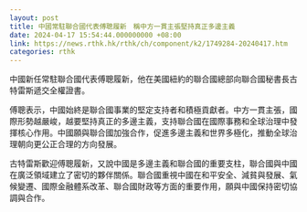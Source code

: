 ```yaml
---
layout: post
title: 中國常駐聯合國代表傅聰履新　稱中方一貫主張堅持真正多邊主義
date: 2024-04-17 15:54:44.000000000 +08:00
link: https://news.rthk.hk/rthk/ch/component/k2/1749284-20240417.htm
categories: rthk
---
```


中國新任常駐聯合國代表傅聰履新，他在美國紐約的聯合國總部向聯合國秘書長古特雷斯遞交全權證書。

傅聰表示，中國始終是聯合國事業的堅定支持者和積極貢獻者。中方一貫主張，國際形勢越嚴峻，越要堅持真正的多邊主義，支持聯合國在國際事務和全球治理中發揮核心作用。中國願與聯合國加強合作，促進多邊主義和世界多極化，推動全球治理朝向更公正合理的方向發展。

古特雷斯歡迎傅聰履新，又說中國是多邊主義和聯合國的重要支柱，聯合國與中國在廣泛領域建立了密切的夥伴關係。聯合國重視中國在和平安全、減貧與發展、氣候變遷、國際金融體系改革、聯合國財政等方面的重要作用，願與中國保持密切協調與合作。
